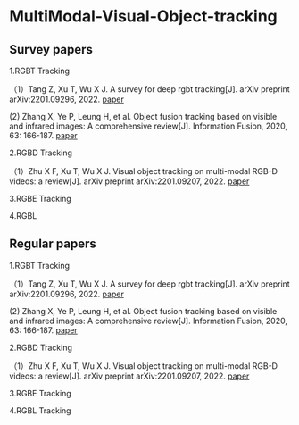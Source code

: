 # MultiModal-Visual-Object-tracking

## Survey papers

1.RGBT Tracking

（1）Tang Z, Xu T, Wu X J. A survey for deep rgbt tracking[J]. arXiv preprint arXiv:2201.09296, 2022. [paper](https://arxiv.org/abs/2201.09296)

 (2) Zhang X, Ye P, Leung H, et al. Object fusion tracking based on visible and infrared images: A comprehensive review[J]. Information Fusion, 2020, 63: 166-187. [paper](https://www.sciencedirect.com/science/article/pii/S1566253520302657)

 2.RGBD Tracking

（1）Zhu X F, Xu T, Wu X J. Visual object tracking on multi-modal RGB-D videos: a review[J]. arXiv preprint arXiv:2201.09207, 2022. [paper](https://arxiv.org/abs/2201.09207) 

 3.RGBE Tracking

 4.RGBL



 ## Regular papers

 1.RGBT Tracking

（1）Tang Z, Xu T, Wu X J. A survey for deep rgbt tracking[J]. arXiv preprint arXiv:2201.09296, 2022. [paper](https://arxiv.org/abs/2201.09296)

 (2) Zhang X, Ye P, Leung H, et al. Object fusion tracking based on visible and infrared images: A comprehensive review[J]. Information Fusion, 2020, 63: 166-187. [paper](https://www.sciencedirect.com/science/article/pii/S1566253520302657)

 2.RGBD Tracking

（1）Zhu X F, Xu T, Wu X J. Visual object tracking on multi-modal RGB-D videos: a review[J]. arXiv preprint arXiv:2201.09207, 2022. [paper](https://arxiv.org/abs/2201.09207) 

 3.RGBE Tracking

 4.RGBL Tracking
